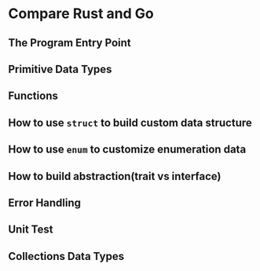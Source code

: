 # Compare Rust and Go

## The Program Entry Point

## Primitive Data Types

## Functions

## How to use `struct` to build custom data structure

## How to use `enum` to customize enumeration data

## How to build abstraction(trait vs interface)

## Error Handling

## Unit Test

## Collections Data Types
